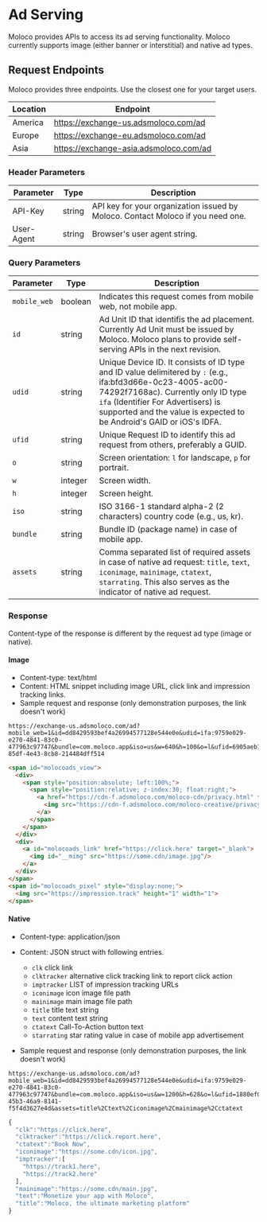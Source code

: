 # Ad Serving
Moloco provides APIs to access its ad serving functionality. Moloco currently supports image (either banner or interstitial) and native ad types.

## Request Endpoints
Moloco provides three endpoints. Use the closest one for your target users.

| Location | Endpoint |
| --- | --- |
| America | https://exchange-us.adsmoloco.com/ad |
| Europe | https://exchange-eu.adsmoloco.com/ad |
| Asia | https://exchange-asia.adsmoloco.com/ad |


### Header Parameters

| Parameter | Type | Description |
| --- | --- | --- |
| API-Key | string | API key for your organization issued by Moloco. Contact Moloco if you need one. |
| User-Agent | string | Browser's user agent string. |

### Query Parameters

| Parameter | Type | Description |
| --- | --- | --- |
| `mobile_web` | boolean | Indicates this request comes from mobile web, not mobile app. |
| `id` | string | Ad Unit ID that identifis the ad placement. Currently Ad Unit must be issued by Moloco. Moloco plans to provide self-serving APIs in the next revision. |
| `udid` | string | Unique Device ID. It consists of ID type and ID value delimitered by `:` (e.g., ifa:bfd3d66e-0c23-4005-ac00-74292f7168ac). Currently only ID type `ifa` (Identifier For Advertisers) is supported and the value is expected to be Android's GAID or iOS's IDFA. |
| `ufid` | string | Unique Request ID to identify this ad request from others, preferably a GUID. |
| `o` | string | Screen orientation: `l` for landscape, `p` for portrait. |
| `w` | integer | Screen width. |
| `h` | integer | Screen height. |
| `iso` | string | ISO 3166-1 standard alpha-2 (2 characters) country code (e.g., us, kr). |
| `bundle` | string | Bundle ID (package name) in case of mobile app. |
| `assets` | string | Comma separated list of required assets in case of native ad request: `title`, `text`, `iconimage`, `mainimage`, `ctatext`, `starrating`. This also serves as the indicator of native ad request. |

### Response
Content-type of the response is different by the request ad type (image or native).

#### Image
* Content-type: text/html
* Content: HTML snippet including image URL, click link and impression tracking links.
* Sample request and response (only demonstration purposes, the link doesn't work)

```
https://exchange-us.adsmoloco.com/ad?mobile_web=1&id=dd8429593bef4a26994577128e544e0e&udid=ifa:9759e029-e270-4841-83c0-477963c97747&bundle=com.moloco.app&iso=us&w=640&h=100&o=l&ufid=6905aeb1-85df-4e43-8cb8-214484dff514
```
```html
<span id="molocoads_view">
  <div>
    <span style="position:absolute; left:100%;">
      <span style="position:relative; z-index:30; float:right;">
        <a href="https://cdn-f.adsmoloco.com/moloco-cdn/privacy.html" target="_blank">
          <img src="https://cdn-f.adsmoloco.com/moloco-creative/privacy.png" height="16" border="0" style="margin: 0px 0px 0px -16px; float: left;" >
        </a>
      </span>
    </span>
  </div>
  <div>
    <a id="molocoads_link" href="https://click.here" target="_blank">
      <img id="__mimg" src="https://some.cdn/image.jpg"/>
    </a>
  </div>
</span>
<span id="molocoads_pixel" style="display:none;">
  <img src="https://impression.track" height="1" width="1">
</span>
```

#### Native
* Content-type: application/json
* Content: JSON struct with following entries.
  * `clk` click link
  * `clktracker` alternative click tracking link to report click action
  * `imptracker` LIST of impression tracking URLs
  * `iconimage` icon image file path
  * `mainimage` main image file path
  * `title` title text string
  * `text` content text string
  * `ctatext` Call-To-Action button text
  * `starrating` star rating value in case of mobile app advertisement
  
* Sample request and response (only demonstration purposes, the link doesn't work)

```
https://exchange-us.adsmoloco.com/ad?mobile_web=1&id=dd8429593bef4a26994577128e544e0e&udid=ifa:9759e029-e270-4841-83c0-477963c97747&bundle=com.moloco.app&iso=us&w=1200&h=628&o=l&ufid=1880ef07-45b3-46a9-8141-f5f4d3627e4d&assets=title%2Ctext%2Ciconimage%2Cmainimage%2Cctatext
```
```javascript
{
  "clk":"https://click.here",
  "clktracker":"https://click.report.here",
  "ctatext":"Book Now",
  "iconimage":"https://some.cdn/icon.jpg",
  "imptracker":[
    "https://track1.here",
    "https://track2.here"
  ],
  "mainimage":"https://some.cdn/main.jpg",
  "text":"Monetize your app with Moloco",
  "title":"Moloco, the ultimate marketing platform"
}
```
